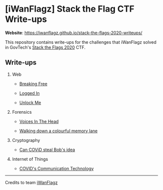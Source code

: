 # [iWanFlagz] Stack the Flag CTF Write-ups

**Website**: https://iwanflagz.github.io/stack-the-flags-2020-writeups/

This repository contains write-ups for the challenges that iWanFlagz solved in GovTech's [Stack the Flags 2020](https://ctf.tech.gov.sg/) CTF.



## Write-ups

1. Web

   - [Breaking Free](./Web/BreakingFree.md)

   - [Logged In](./Web/LoggedIn.md)

   - [Unlock Me](./Web/UnlockMe.md)

     

2. Forensics

   - [Voices In The Head](./Forensics/VoicesInTheHead.md)

   - [Walking down a colourful memory lane](./Forensics/Walking_down_a_colourful_memory_lane.md)

     

3. Cryptography

   - [Can COViD steal Bob's idea](./Cryptography/Can_COViD_steal_Bob's_idea.md)

     

4. Internet of Things

   - [COVID's Communication Technology](./Internet-of-Things/COVID's_Communication_Technology.md)

     

---

Credits to team [iWanFlagz](https://github.com/iWanFlagz)

